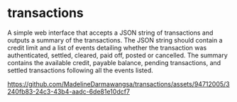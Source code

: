 # transactions
A simple web interface that accepts a JSON string of transactions and outputs a summary of the transactions. The JSON string should contain a credit limit and a list of events detailing whether the transaction was authenticated, settled, cleared, paid off, posted or cancelled. The summary contains the available credit, payable balance, pending transactions, and settled transactions following all the events listed. 

https://github.com/MadelineDarmawangsa/transactions/assets/94712005/3240fb83-24c3-43b4-aadc-6de81e10dcf7

